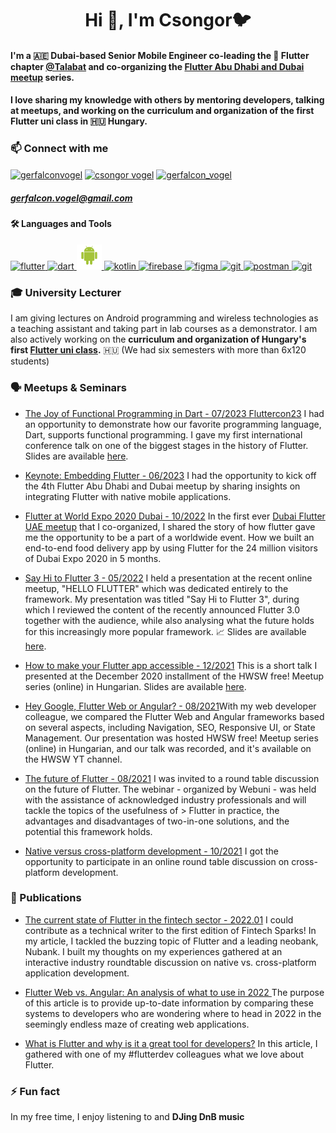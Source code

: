 <h1 align="center">Hi 👋, I'm Csongor🐦</h1>


#### I'm a 🇦🇪 Dubai-based Senior Mobile Engineer co-leading the 💙 Flutter chapter [@Talabat](https://github.com/talabat-dhme) and co-organizing the [Flutter Abu Dhabi and Dubai meetup](https://www.meetup.com/flutter-ad/) series.
#### I love sharing my knowledge with others by mentoring developers, talking at meetups, and working on the curriculum and organization of the first Flutter uni class in 🇭🇺 Hungary.

<h3 align="left">📫 Connect with me</h3>
<p align="left">
<a href="https://twitter.com/gerfalconvogel" target="blank"><img align="center" src="https://raw.githubusercontent.com/rahuldkjain/github-profile-readme-generator/master/src/images/icons/Social/twitter.svg" alt="gerfalconvogel" height="30" width="40" /></a>
<a href="https://linkedin.com/in/csongorvogel" target="blank"><img align="center" src="https://raw.githubusercontent.com/rahuldkjain/github-profile-readme-generator/master/src/images/icons/Social/linked-in-alt.svg" alt="csongor vogel" height="30" width="40" /></a>
<a href="https://instagram.com/gerfalcon_vogel" target="blank"><img align="center" src="https://raw.githubusercontent.com/rahuldkjain/github-profile-readme-generator/master/src/images/icons/Social/instagram.svg" alt="gerfalcon_vogel" height="30" width="40" /></a>
</p>

##### gerfalcon.vogel@gmail.com

<h4 align="left">🛠 Languages and Tools</h3>
<p align="left">

<a href="https://flutter.dev" target="_blank" rel="noreferrer"> <img src="https://www.vectorlogo.zone/logos/flutterio/flutterio-icon.svg" alt="flutter" width="40" height="40"/> </a> <a href="https://dart.dev" target="_blank" rel="noreferrer"> <img src="https://www.vectorlogo.zone/logos/dartlang/dartlang-icon.svg" alt="dart" width="40" height="40"/> </a> <a href="https://developer.android.com" target="_blank" rel="noreferrer"> <img src="https://raw.githubusercontent.com/devicons/devicon/master/icons/android/android-original-wordmark.svg" alt="android" width="40" height="40"/> </a> <a href="https://kotlinlang.org" target="_blank" rel="noreferrer"> <img src="https://www.vectorlogo.zone/logos/kotlinlang/kotlinlang-icon.svg" alt="kotlin" width="40" height="40"/> </a> <a href="https://firebase.google.com/" target="_blank" rel="noreferrer"> <img src="https://www.vectorlogo.zone/logos/firebase/firebase-icon.svg" alt="firebase" width="40" height="40"/> </a>  <a href="https://www.figma.com/" target="_blank" rel="noreferrer"> <img src="https://www.vectorlogo.zone/logos/figma/figma-icon.svg" alt="figma" width="40" height="40"/> <a href="https://newrelic.com/" target="_blank" rel="noreferrer"> <img src="https://newrelic.com/themes/custom/erno/assets/mediakit/new_relic_logo_vertical_white.png" alt="git" width="80" height="40"/> </a> 
</a> <a href="https://postman.com" target="_blank" rel="noreferrer"> <img src="https://www.vectorlogo.zone/logos/getpostman/getpostman-icon.svg" alt="postman" width="40" height="40"/> </a> <a href="https://git-scm.com/" target="_blank" rel="noreferrer"> <img src="https://www.vectorlogo.zone/logos/git-scm/git-scm-icon.svg" alt="git" width="40" height="40"/> </a> 

### 🎓 University Lecturer 
I am giving lectures on Android programming and wireless technologies as a teaching assistant and taking part in lab courses as a demonstrator. I am also actively working on the **curriculum and organization of Hungary's first [Flutter uni class](https://portal.vik.bme.hu/kepzes/targyak/VIAUAV45/).** 🇭🇺  (We had six semesters with more than 6x120 students)

### 🗣️ Meetups & Seminars
- [The Joy of Functional Programming in Dart - 07/2023 Fluttercon23](https://fluttercon.dev/csongor-vogel/) I had an opportunity to demonstrate how our favorite programming language, Dart, supports functional programming. I gave my first international conference talk on one of the biggest stages in the history of Flutter. Slides are available [here](https://speakerdeck.com/gerfalcon/the-joy-of-functional-programming-in-dart-number-ftcon23).

- [Keynote: Embedding Flutter - 06/2023](https://www.linkedin.com/posts/flutter-ad_flutteruae-activity-7069350020067508224-Wt-6?utm_source=share&utm_medium=member_desktop)
I had the opportunity to kick off the 4th Flutter Abu Dhabi and Dubai meetup by sharing insights on integrating Flutter with native mobile applications.


- [Flutter at World Expo 2020 Dubai - 10/2022](https://www.linkedin.com/feed/update/urn:li:activity:6985281908096004097/)
In the first ever [Dubai Flutter UAE meetup](https://www.linkedin.com/search/results/content/?keywords=flutter%20UAE&sid=Qjt&update=urn%3Ali%3Afs_updateV2%3A(urn%3Ali%3Aactivity%3A6990707627630452736%2CBLENDED_SEARCH_FEED%2CEMPTY%2CDEFAULT%2Cfalse)) that I co-organized, I shared the story of how flutter gave me the opportunity to be a part of a worldwide event. How we built an end-to-end food delivery app by using Flutter for the 24 million visitors of Dubai Expo 2020 in 5 months.


- [Say Hi to Flutter 3 - 05/2022](https://www.youtube.com/watch?v=cqMJhWSlEAw&t=3s&ab_channel=HWSW)
I held a presentation at the recent online meetup, "HELLO FLUTTER" which was dedicated entirely to the framework.
‍My presentation was titled "Say Hi to Flutter 3", during which I reviewed the content of the recently announced Flutter 3.0 together with the audience, while also analysing what the future holds for this increasingly more popular framework. 📈 Slides are available [here](https://speakerdeck.com/gerfalcon/csongor-vogel-flutter-3-0).

- [How to make your Flutter app accessible - 12/2021](https://youtu.be/VGfzT_AuVPI?t=3240)
This is a short talk I presented at the December 2020 installment of the HWSW free! Meetup series (online) in Hungarian.
Slides are available [here](https://speakerdeck.com/gerfalcon/how-to-make-your-flutter-app-accessible).

- [Hey Google, Flutter Web or Angular? - 08/2021](https://youtu.be/MQ7wdwjABHs?t=1787)With my web developer colleague, we compared the Flutter Web and Angular frameworks based on several aspects, including Navigation, SEO, Responsive UI, or State Management.
Our presentation was hosted HWSW free! Meetup series (online) in Hungarian, and our talk was recorded, and it's available on the HWSW YT channel.

- [The future of Flutter - 08/2021](https://youtu.be/YV5csJu-8qk)
I was invited to a round table discussion on the future of Flutter.
The webinar - organized by Webuni - was held with the assistance of acknowledged industry professionals and will tackle the topics of the usefulness of > Flutter in practice, the advantages and disadvantages of two-in-one solutions, and the potential this framework holds.

- [Native versus cross-platform development - 10/2021](https://youtu.be/uMzdXnu0lyQ)
I got the opportunity to participate in an online round table discussion on cross-platform development.

### 📝 Publications
- [The current state of Flutter in the fintech sector - 2022.01](https://sparks.fintechvilaga.hu/202201)
I could contribute as a technical writer to the first edition of Fintech Sparks!
In my article, I tackled the buzzing topic of Flutter and a leading neobank, Nubank.
I built my thoughts on my experiences gathered at an interactive industry roundtable discussion on native
vs. cross-platform application development.

- [Flutter Web vs. Angular: An analysis of what to use in 2022 ](https://www.ffnext.io/blog/flutter-web-vs-angular-a-comprehensive-analysis-of-what-to-use-in-2022) 
The purpose of this article is to provide up-to-date information by comparing these systems to developers
who are wondering where to head in 2022 in the seemingly endless maze of creating web applications.

- [What is Flutter and why is it a great tool for developers?](https://www.ffnext.io/blog/what-is-flutter-and-why-is-it-a-great-tool-for-developers)
In this article, I gathered with one of my #flutterdev colleagues what we love about Flutter. 

### ⚡ Fun fact
In my free time, I enjoy listening to and **DJing DnB music**
